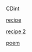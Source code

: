 CDint

[recipe](/Users/maggielicata/Documents/cdinteractions/CDint/recipe/index.html)

[recipe 2](/Users/maggielicata/Documents/cdinteractions/CDint/recipe%202/index.html)

[poem](/Users/maggielicata/Documents/cdinteractions/CDint/poem/index.html)
